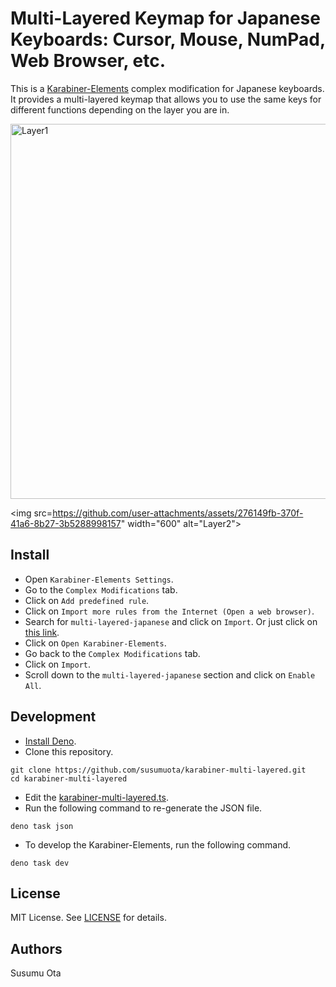 # Multi-Layered Keymap for Japanese Keyboards: Cursor, Mouse, NumPad, Web Browser, etc.

This is a [Karabiner-Elements](https://karabiner-elements.pqrs.org/) complex modification for Japanese keyboards. It provides a multi-layered keymap that allows you to use the same keys for different functions depending on the layer you are in.

<img src="https://github.com/user-attachments/assets/610fac79-ede7-4895-8601-b5da5d9b6b79" width="600" alt="Layer1">

<img src=https://github.com/user-attachments/assets/276149fb-370f-41a6-8b27-3b5288998157" width="600" alt="Layer2">

## Install

- Open `Karabiner-Elements Settings`.
- Go to the `Complex Modifications` tab.
- Click on `Add predefined rule`.
- Click on `Import more rules from the Internet (Open a web browser)`.
- Search for `multi-layered-japanese` and click on `Import`. Or just click on [this link](https://ke-complex-modifications.pqrs.org/?q=multi-layered-japanese).
- Click on `Open Karabiner-Elements`.
- Go back to the `Complex Modifications` tab.
- Click on `Import`.
- Scroll down to the `multi-layered-japanese` section and click on `Enable All`.

## Development

- [Install Deno](https://docs.deno.com/runtime/getting_started/installation/).
- Clone this repository.

```shell
git clone https://github.com/susumuota/karabiner-multi-layered.git
cd karabiner-multi-layered
```

- Edit the [karabiner-multi-layered.ts](karabiner-multi-layered.ts).
- Run the following command to re-generate the JSON file.

```shell
deno task json
```

- To develop the Karabiner-Elements, run the following command.

```shell
deno task dev
```

## License

MIT License. See [LICENSE](LICENSE) for details.

## Authors

Susumu Ota
